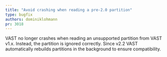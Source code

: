 ```yaml
---
title: "Avoid crashing when reading a pre-2.0 partition"
type: bugfix
authors: dominiklohmann
pr: 3018
---
```


VAST no longer crashes when reading an unsupported partition from VAST v1.x.
Instead, the partition is ignored correctly. Since v2.2 VAST automatically
rebuilds partitions in the background to ensure compatibility.
